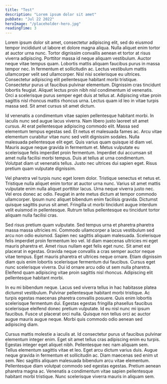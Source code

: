 ```yaml
---
title: "Test"
description: "Lorem ipsum dolor sit amet"
pubDate: "Jul 22 2022"
heroImage: "/placeholder-hero.jpg"
readingTime: 3
---
```


Lorem ipsum dolor sit amet, consectetur adipiscing elit, sed do eiusmod tempor incididunt ut labore et dolore magna aliqua. Nulla aliquet enim tortor at auctor urna nunc. Tortor dignissim convallis aenean et tortor at risus viverra adipiscing. Porttitor massa id neque aliquam vestibulum. Auctor neque vitae tempus quam. Lobortis mattis aliquam faucibus purus in massa tempor nec. In fermentum et sollicitudin ac. Lectus vestibulum mattis ullamcorper velit sed ullamcorper. Nisl nisi scelerisque eu ultrices. Consectetur adipiscing elit pellentesque habitant morbi tristique. Consectetur purus ut faucibus pulvinar elementum. Dignissim cras tincidunt lobortis feugiat. Aliquet lectus proin nibh nisl condimentum id venenatis. Orci a scelerisque purus semper eget duis at tellus at. Adipiscing vitae proin sagittis nisl rhoncus mattis rhoncus urna. Lectus quam id leo in vitae turpis massa sed. Sit amet cursus sit amet dictum.

Id venenatis a condimentum vitae sapien pellentesque habitant morbi. In iaculis nunc sed augue lacus viverra. Nam libero justo laoreet sit amet cursus. At erat pellentesque adipiscing commodo elit. Massa sed elementum tempus egestas sed. Et netus et malesuada fames ac. Arcu vitae elementum curabitur vitae nunc sed velit dignissim sodales. Nulla malesuada pellentesque elit eget. Quis varius quam quisque id diam vel. Mauris augue neque gravida in fermentum et. Metus vulputate eu scelerisque felis imperdiet proin fermentum. Imperdiet dui accumsan sit amet nulla facilisi morbi tempus. Duis at tellus at urna condimentum. Volutpat diam ut venenatis tellus. Justo nec ultrices dui sapien eget. Risus pretium quam vulputate dignissim.

Vel pharetra vel turpis nunc eget lorem dolor. Tristique senectus et netus et. Tristique nulla aliquet enim tortor at auctor urna nunc. Varius sit amet mattis vulputate enim nulla aliquet porttitor lacus. Urna neque viverra justo nec. Vel eros donec ac odio. Feugiat in ante metus dictum at tempor commodo ullamcorper. Ipsum nunc aliquet bibendum enim facilisis gravida. Dictumst quisque sagittis purus sit amet. Fringilla ut morbi tincidunt augue interdum velit euismod in pellentesque. Rutrum tellus pellentesque eu tincidunt tortor aliquam nulla facilisi cras.

Sed risus pretium quam vulputate. Sed tempus urna et pharetra pharetra massa massa ultricies mi. Commodo ullamcorper a lacus vestibulum sed arcu non odio euismod. Sapien nec sagittis aliquam malesuada. Scelerisque felis imperdiet proin fermentum leo vel. Id diam maecenas ultricies mi eget mauris pharetra et. Amet risus nullam eget felis eget nunc. Sit amet est placerat in egestas. Gravida neque convallis a cras semper auctor neque vitae tempus. Eget mauris pharetra et ultrices neque ornare. Etiam dignissim diam quis enim lobortis scelerisque fermentum dui faucibus. Cursus eget nunc scelerisque viverra. Dui id ornare arcu odio ut sem nulla pharetra. Eleifend quam adipiscing vitae proin sagittis nisl rhoncus. Adipiscing elit pellentesque habitant morbi.

In eu mi bibendum neque. Lacus sed viverra tellus in hac habitasse platea dictumst vestibulum. Pulvinar pellentesque habitant morbi tristique. Ac turpis egestas maecenas pharetra convallis posuere. Quis enim lobortis scelerisque fermentum dui. Egestas egestas fringilla phasellus faucibus scelerisque eleifend donec pretium vulputate. Id eu nisl nunc mi ipsum faucibus. Fusce ut placerat orci nulla. Quisque non tellus orci ac auctor augue mauris augue neque. Morbi quis commodo odio aenean sed adipiscing diam.

Cursus mattis molestie a iaculis at. Id consectetur purus ut faucibus pulvinar elementum integer enim. Eget sit amet tellus cras adipiscing enim eu turpis. Egestas integer eget aliquet nibh. Pellentesque nec nam aliquam sem. Tellus elementum sagittis vitae et leo. Eget arcu dictum varius duis. Augue neque gravida in fermentum et sollicitudin ac. Diam maecenas sed enim ut sem. Nec sagittis aliquam malesuada bibendum arcu vitae elementum. Pellentesque diam volutpat commodo sed egestas egestas. Pretium aenean pharetra magna ac. Venenatis a condimentum vitae sapien pellentesque habitant morbi tristique. Nunc scelerisque viverra mauris in aliquam sem.
